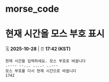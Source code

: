 # morse_code
# 현재 시간을 모스 부호 표시
<!-- MORSE_TIME_START -->
🗓️ **2025-10-28** | ⏰ **17:42 (KST)**

```
현재 시간을 입력하세요. 모스 부호로 바꿉니다
.---- --... ....- ..---
모스 부호를 다시 현재 시간으로 바꿉니다
1742
```
<!-- MORSE_TIME_END -->

